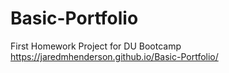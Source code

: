# Basic-Portfolio
First Homework Project for DU Bootcamp
https://jaredmhenderson.github.io/Basic-Portfolio/
